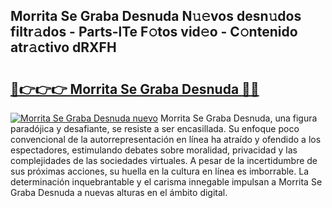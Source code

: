 ## Morrita Se Graba Desnuda N𝚞𝚎vos desn𝚞dos filtr𝚊dos - Parts-lTe F𝚘tos vid𝚎o - C𝚘ntenido atr𝚊ctivo dRXFH

# <h2><a href="http://mbcsn31.tromn.icu/?c=Morrita+Se+Graba+Desnuda">🔗👉👉👉 Morrita Se Graba Desnuda 🔗🔗</a></h2>

[![Morrita Se Graba Desnuda nuevo](https://i.imgur.com/pEAQMta.gif)](http://mbcsn31.tromn.icu/?c=Morrita+Se+Graba+Desnuda)
Morrita Se Graba Desnuda, una figura paradójica y desafiante, se resiste a ser encasillada. Su enfoque poco convencional de la autorrepresentación en línea ha atraído y ofendido a los espectadores, estimulando debates sobre moralidad, privacidad y las complejidades de las sociedades virtuales. A pesar de la incertidumbre de sus próximas acciones, su huella en la cultura en línea es imborrable. La determinación inquebrantable y el carisma innegable impulsan a Morrita Se Graba Desnuda a nuevas alturas en el ámbito digital.
